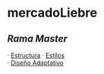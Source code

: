 # mercadoLiebre
## *Rama Master*

· [Estructura](https://github.com/Ale-253/mercadoLiebre/tree/estructura) 
· [Estilos](https://github.com/Ale-253/mercadoLiebre/tree/estilos)  
· [Diseño Adaptativo](https://github.com/Ale-253/mercadoLiebre/tree/adaptativo)
